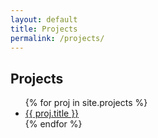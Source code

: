 ```yaml
---
layout: default
title: Projects
permalink: /projects/
---
```

## Projects

<!-- {% include_relative _includes/projects.md %} -->

<ul>
  {% for proj in site.projects %}
    <li>
      <a href="{{ proj.url }}">{{ proj.title }}</a>
    </li>
  {% endfor %}
</ul>
